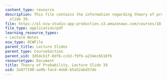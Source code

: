 ```yaml
---
content_type: resource
description: This file contains the information regarding theory of probability, lecture
  slide 39.
file: https://ol-ocw-studio-app-production.s3.amazonaws.com/courses/18-175-theory-of-probability-spring-2014/3a977190aa9bfacd4eb6b5a52abd57de_MIT18_175S14_Lecture39.pdf
file_type: application/pdf
learning_resource_types:
- Lecture Notes
ocw_type: OCWFile
parent_title: Lecture Slides
parent_type: CourseSection
parent_uid: 3d54cb1f-8df6-ccb3-f9fb-a234ec6516fb
resourcetype: Document
title: Theory of Probability, Lecture Slide 39
uid: 3a977190-aa9b-facd-4eb6-b5a52abd57de
---
```

